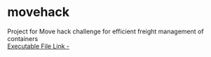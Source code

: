 # movehack

Project for Move hack challenge for efficient freight management of containers \
[Executable File Link - ](http://13.126.30.165:9000/)